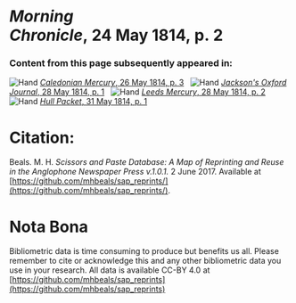 # *Morning Chronicle*, 24 May 1814, p. 2  
  
### Content from this page subsequently appeared in:  
![Hand](http://scissorsandpaste.net/wp-content/uploads/2017/06/smallhandpointer.png) [*Caledonian Mercury*, 26 May 1814, p. 3](https://mhbeals.github.io/sap_html/Caledonian-Mercury/Caledonian-Mercury-26-May-1814-p-3)  
![Hand](http://scissorsandpaste.net/wp-content/uploads/2017/06/smallhandpointer.png) [*Jackson's Oxford Journal*, 28 May 1814, p. 1](https://mhbeals.github.io/sap_html/Jackson's-Oxford-Journal/Jackson's-Oxford-Journal-28-May-1814-p-1)  
![Hand](http://scissorsandpaste.net/wp-content/uploads/2017/06/smallhandpointer.png) [*Leeds Mercury*, 28 May 1814, p. 2](https://mhbeals.github.io/sap_html/Leeds-Mercury/Leeds-Mercury-28-May-1814-p-2)  
![Hand](http://scissorsandpaste.net/wp-content/uploads/2017/06/smallhandpointer.png) [*Hull Packet*, 31 May 1814, p. 1](https://mhbeals.github.io/sap_html/Hull-Packet/Hull-Packet-31-May-1814-p-1)  


# Citation: 

Beals. M. H. *Scissors and Paste Database: A Map of Reprinting and Reuse in the Anglophone Newspaper Press v.1.0.1.* 2 June 2017. Available at [https://github.com/mhbeals/sap_reprints/](https://github.com/mhbeals/sap_reprints/). 

# Nota Bona

Bibliometric data is time consuming to produce but benefits us all. Please remember to cite or acknowledge this and any other bibliometric data you use in your research. All data is available CC-BY 4.0 at [https://github.com/mhbeals/sap_reprints](https://github.com/mhbeals/sap_reprints)